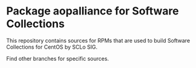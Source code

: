 # Package aopalliance for Software Collections

This repository contains sources for RPMs that are used
to build Software Collections for CentOS by SCLo SIG.

Find other branches for specific sources.

